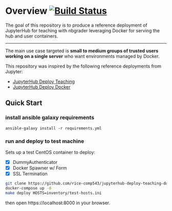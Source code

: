 # Overview [![Build Status](https://cloud.drone.io/api/badges/rice-comp543/jupyterhub-deploy-teaching-docker/status.svg)](https://cloud.drone.io/rice-comp543/jupyterhub-deploy-teaching-docker)

The goal of this repository is to produce a reference deployment of JupyterHub
for teaching with nbgrader leveraging Docker for serving the hub and user
containers.

---

The main use case targeted is **small to medium groups of trusted users
working on a single server** who want environments managed by Docker.

This repository was inspired by the following reference deployments from
Jupyter:  

* [JupyterHub Deploy Teaching](https://github.com/jupyterhub/jupyterhub-deploy-teaching)
* [JupyterHub Deploy Docker](https://github.com/jupyterhub/jupyterhub-deploy-docker)

## Quick Start

### install ansible galaxy requirements

```
ansible-galaxy install -r requirements.yml
```

### run and deploy to test machine

Sets up a test CentOS container to deploy:  

* [x] DummyAuthenticator
* [x] Docker Spawner w/ Form
* [x] SSL Termination

```bash
git clone https://github.com/rice-comp543/jupyterhub-deploy-teaching-docker.git
docker-compose up -d 
make deploy HOSTS=inventory/test-hosts.ini
```

then open https://localhost:8000 in your browser.  
